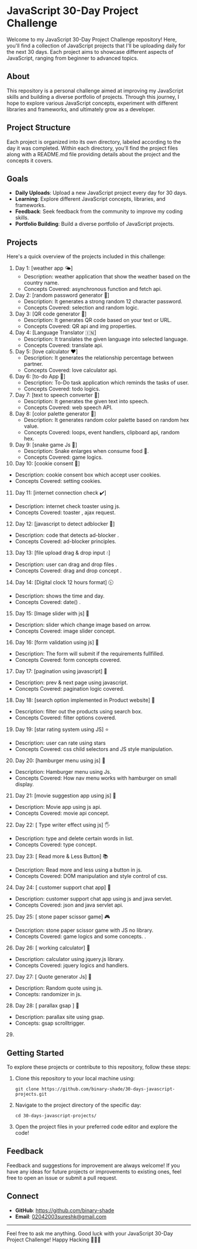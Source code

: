 # JavaScript 30-Day Project Challenge

Welcome to my JavaScript 30-Day Project Challenge repository! Here, you'll find a collection of JavaScript projects that I'll be uploading daily for the next 30 days. Each project aims to showcase different aspects of JavaScript, ranging from beginner to advanced topics.

## About

This repository is a personal challenge aimed at improving my JavaScript skills and building a diverse portfolio of projects. Through this journey, I hope to explore various JavaScript concepts, experiment with different libraries and frameworks, and ultimately grow as a developer.

## Project Structure

Each project is organized into its own directory, labeled according to the day it was completed. Within each directory, you'll find the project files along with a README.md file providing details about the project and the concepts it covers.

## Goals

- **Daily Uploads**: Upload a new JavaScript project every day for 30 days.
- **Learning**: Explore different JavaScript concepts, libraries, and frameworks.
- **Feedback**: Seek feedback from the community to improve my coding skills.
- **Portfolio Building**: Build a diverse portfolio of JavaScript projects.

## Projects

Here's a quick overview of the projects included in this challenge:

1. Day 1: [weather app 🌤️]
   - Description: weather application that show the weather based on the country name.
   - Concepts Covered: asynchronous function and fetch api.
2. Day 2: [random password generator 🐛]
   - Description: It generates a strong random 12 character password.
   - Concepts Covered: selection and random logic.
3. Day 3: [QR code generator :hatching_chick:]
   - Description: It generates QR code based on your text or URL.
   - Concepts Covered: QR api and img properties. 
4. Day 4: [Language Translator 🇮🇳]
   - Description: It translates the given language into selected language.
   - Concepts Covered: translate api. 
5. Day 5: [love calculator ❤️]
   - Description: It generates the relationship percentage between partner.
   - Concepts Covered: love calculator api. 
6. Day 6: [to-do App 📆]
   - Description: To-Do task application which reminds the tasks of user.
   - Concepts Covered: todo logics. 
7. Day 7: [text to speech converter 💬]
   - Description: It generates the given text into speech.
   - Concepts Covered: web speech API. 
8. Day 8: [color palette generator 🤍]
   - Description: It generates random color palette based on random hex value.
   - Concepts Covered: loops, event handlers, clipboard api, random hex. 
9. Day 9: [snake game Js 🐍]
   - Description: Snake enlarges when consume food 🍎.
   - Concepts Covered: game logics. 
10. Day 10: [cookie consent 🍪]
   - Description: cookie consent box which accept user cookies.
   - Concepts Covered: setting cookies. 
11. Day 11: [internet connection check ✔️]
   - Description: internet check toaster using js.
   - Concepts Covered: toaster , ajax request. 
12. Day 12: [javascript to detect adblocker 👾]
   - Description: code that detects ad-blocker .
   - Concepts Covered: ad-blocker principles. 
13. Day 13: [file upload drag & drop input :droplet:]
   - Description: user can drag and drop files .
   - Concepts Covered: drag and drop concept . 
14. Day 14: [Digital clock 12 hours format] 🕥
   - Description: shows the time and day.
   - Concepts Covered: date() . 
15. Day 15: [Image slider with js] 🔺
   - Description: slider which change image based on arrow.
   - Concepts Covered: image slider concept. 
16. Day 16: [form validation using js] 🐢
   - Description: The form will submit if the requirements fullfilled.
   - Concepts Covered: form concepts covered. 
17. Day 17: [pagination using javascript] 📄
   - Description: prev & next page using javascript.
   - Concepts Covered: pagination logic covered. 
18. Day 18: [search option implemented in Product website] 👀
   - Description: filter out the products using search box.
   - Concepts Covered: filter options covered. 
19. Day 19: [star rating system using JS] ⭐
   - Description: user can rate using stars
   - Concepts Covered: css child selectors and JS style manipulation. 
20. Day 20: [hamburger menu using js] 🍔
   - Description: Hamburger menu using Js.
   - Concepts Covered: How nav menu works with hamburger on small display. 
21. Day 21: [movie suggestion app using js] 🎥
   - Description: Movie app using js api.
   - Concepts Covered: movie api concept. 
22. Day 22: [ Type writer effect using js] 🖐️
   - Description: type and delete certain words in list.
   - Concepts Covered: type concept. 
23. Day 23: [ Read more & Less Button] 📚
   - Description: Read more and less using a button in js.
   - Concepts Covered: DOM manipulation and style control of css. 
24. Day 24: [ customer support chat app] 🐝
   - Description: customer support chat app using js and java servlet.
   - Concepts Covered: json and java servlet api. 
25. Day 25: [ stone paper scissor game] 🎮
   - Description: stone paper scissor game with JS no library. 
   - Concepts Covered: game logics and some concepts. .
26. Day 26: [ working calculator] :iphone:
   - Description: calculator using jquery.js library. 
   - Concepts Covered: jquery logics and handlers.
27. Day 27: [ Quote generator Js] 📄
   - Description: Random quote using js.
   - Concepts: randomizer in js.
28. Day 28: [ parallax gsap ] 🥗
   - Description: parallax site using gsap.
   - Concepts: gsap scrolltrigger.
29.


## Getting Started

To explore these projects or contribute to this repository, follow these steps:

1. Clone this repository to your local machine using:

   ```
   git clone https://github.com/binary-shade/30-days-javascript-projects.git
   ```

2. Navigate to the project directory of the specific day:

   ```
   cd 30-days-javascript-projects/
   ```

3. Open the project files in your preferred code editor and explore the code!

## Feedback

Feedback and suggestions for improvement are always welcome! If you have any ideas for future projects or improvements to existing ones, feel free to open an issue or submit a pull request.

## Connect

- **GitHub**: https://github.com/binary-shade
- **Email**: 02042003sureshk@gmail.com

---

Feel free to ask me anything. Good luck with your JavaScript 30-Day Project Challenge! 
Happy Hacking 🚀👨‍💻
